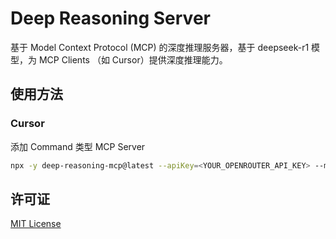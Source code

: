 # Deep Reasoning Server

基于 Model Context Protocol (MCP) 的深度推理服务器，基于 deepseek-r1 模型，为 MCP Clients （如 Cursor）提供深度推理能力。

## 使用方法

### Cursor

添加 Command 类型 MCP Server

```bash
npx -y deep-reasoning-mcp@latest --apiKey=<YOUR_OPENROUTER_API_KEY> --model=<YOUR_MODEL>
```

## 许可证

[MIT License](LICENSE)
